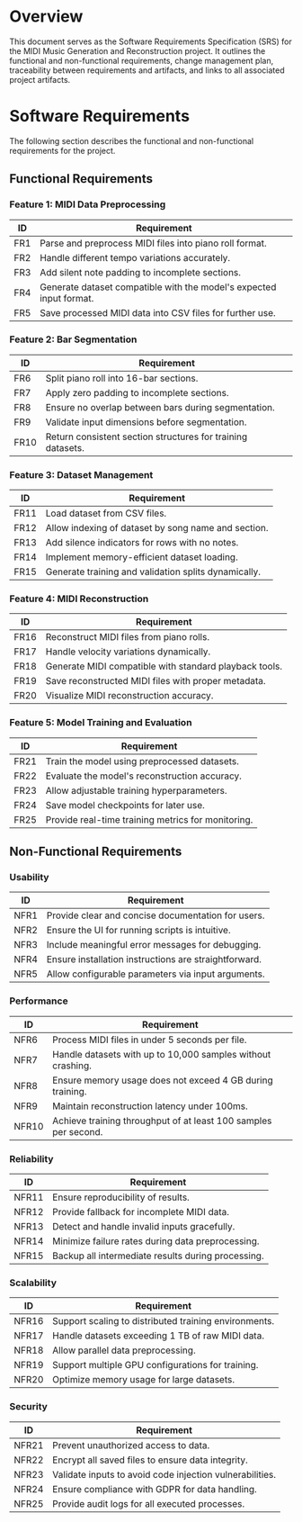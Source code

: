 # Overview
This document serves as the Software Requirements Specification (SRS) for the MIDI Music Generation and Reconstruction project. It outlines the functional and non-functional requirements, change management plan, traceability between requirements and artifacts, and links to all associated project artifacts.

# Software Requirements
The following section describes the functional and non-functional requirements for the project.

## Functional Requirements
### Feature 1: MIDI Data Preprocessing
| ID   | Requirement                                |
|------|--------------------------------------------|
| FR1  | Parse and preprocess MIDI files into piano roll format. |
| FR2  | Handle different tempo variations accurately. |
| FR3  | Add silent note padding to incomplete sections. |
| FR4  | Generate dataset compatible with the model's expected input format. |
| FR5  | Save processed MIDI data into CSV files for further use. |

### Feature 2: Bar Segmentation
| ID   | Requirement                                |
|------|--------------------------------------------|
| FR6  | Split piano roll into 16-bar sections. |
| FR7  | Apply zero padding to incomplete sections. |
| FR8  | Ensure no overlap between bars during segmentation. |
| FR9  | Validate input dimensions before segmentation. |
| FR10 | Return consistent section structures for training datasets. |

### Feature 3: Dataset Management
| ID   | Requirement                                |
|------|--------------------------------------------|
| FR11 | Load dataset from CSV files. |
| FR12 | Allow indexing of dataset by song name and section. |
| FR13 | Add silence indicators for rows with no notes. |
| FR14 | Implement memory-efficient dataset loading. |
| FR15 | Generate training and validation splits dynamically. |

### Feature 4: MIDI Reconstruction
| ID   | Requirement                                |
|------|--------------------------------------------|
| FR16 | Reconstruct MIDI files from piano rolls. |
| FR17 | Handle velocity variations dynamically. |
| FR18 | Generate MIDI compatible with standard playback tools. |
| FR19 | Save reconstructed MIDI files with proper metadata. |
| FR20 | Visualize MIDI reconstruction accuracy. |

### Feature 5: Model Training and Evaluation
| ID   | Requirement                                |
|------|--------------------------------------------|
| FR21 | Train the model using preprocessed datasets. |
| FR22 | Evaluate the model's reconstruction accuracy. |
| FR23 | Allow adjustable training hyperparameters. |
| FR24 | Save model checkpoints for later use. |
| FR25 | Provide real-time training metrics for monitoring. |

## Non-Functional Requirements
### Usability
| ID   | Requirement                                |
|------|--------------------------------------------|
| NFR1 | Provide clear and concise documentation for users. |
| NFR2 | Ensure the UI for running scripts is intuitive. |
| NFR3 | Include meaningful error messages for debugging. |
| NFR4 | Ensure installation instructions are straightforward. |
| NFR5 | Allow configurable parameters via input arguments. |

### Performance
| ID   | Requirement                                |
|------|--------------------------------------------|
| NFR6 | Process MIDI files in under 5 seconds per file. |
| NFR7 | Handle datasets with up to 10,000 samples without crashing. |
| NFR8 | Ensure memory usage does not exceed 4 GB during training. |
| NFR9 | Maintain reconstruction latency under 100ms. |
| NFR10| Achieve training throughput of at least 100 samples per second. |

### Reliability
| ID   | Requirement                                |
|------|--------------------------------------------|
| NFR11 | Ensure reproducibility of results. |
| NFR12 | Provide fallback for incomplete MIDI data. |
| NFR13 | Detect and handle invalid inputs gracefully. |
| NFR14 | Minimize failure rates during data preprocessing. |
| NFR15 | Backup all intermediate results during processing. |

### Scalability
| ID   | Requirement                                |
|------|--------------------------------------------|
| NFR16 | Support scaling to distributed training environments. |
| NFR17 | Handle datasets exceeding 1 TB of raw MIDI data. |
| NFR18 | Allow parallel data preprocessing. |
| NFR19 | Support multiple GPU configurations for training. |
| NFR20 | Optimize memory usage for large datasets. |

### Security
| ID   | Requirement                                |
|------|--------------------------------------------|
| NFR21 | Prevent unauthorized access to data. |
| NFR22 | Encrypt all saved files to ensure data integrity. |
| NFR23 | Validate inputs to avoid code injection vulnerabilities. |
| NFR24 | Ensure compliance with GDPR for data handling. |
| NFR25 | Provide audit logs for all executed processes. |